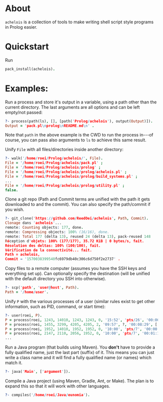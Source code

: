 # About

`achelois` is a collection of tools to make writing shell script style programs in Prolog easier.

# Quickstart

Run

```prolog
pack_install(achelois).
```

# Examples:

Run a process and store it's output in a variable, using a path other than the current directory. The last arguments are all options and can be left empty/not passed:

```prolog
?- process(path(ls), [], [path('Prolog/achelois'), output(Output)]).
Output = 'pack.pl\nprolog\nREADME.md\n' .
```

Note that `path` in the above example is the CWD to run the process in---of course, you can pass also arguments to `ls` to achieve this same result.

Unify `File` with all files/directories inside another directory:

```prolog
?- walk('/home/roei/Prolog/achelois/', File).
File = '/home/roei/Prolog/achelois/pack.pl' ;
File = '/home/roei/Prolog/achelois/prolog' ;
File = '/home/roei/Prolog/achelois/prolog/achelois.pl' ;
File = '/home/roei/Prolog/achelois/prolog/build_systems.pl' ;
...
File = '/home/roei/Prolog/achelois/prolog/utility.pl' ;
false.
```

Clone a git repo (Path and Commit terms are unified with the path it gets downloaded to and the commit).
You can also specify the path/commit if you wish.
```prolog
?- git_clone('https://github.com/ReedOei/achelois', Path, Commit).
Clonage dans 'achelois'...
remote: Counting objects: 177, done.
remote: Compressing objects: 100% (16/16), done.
remote: Total 177 (delta 13), reused 24 (delta 13), pack-reused 148
Réception d'objets: 100% (177/177), 35.72 KiB | 0 bytes/s, fait.
Résolution des deltas: 100% (100/100), fait.
Vérification de la connectivité... fait.
Path = achelois,
Commit = '1570038399540fc6979db40c306c6d750f2e2737' .
```

Copy files to a remote computer (assumes you have the SSH keys and everything set up).
Can optionally specify the destination (will be unified with the default directory you SSH into otherwise).
```prolog
?- scp('path', 'user@host', Path).
Path = '/home/user'.
```

Unify `P` with the various processes of a user (similar rules exist to get other information, such as PID, command, or start time):
```prolog
?- user(roei, P).
P = process(roei, 1243, 14010, 1243, 1243, 0, '15:52', 'pts/26', '00:00:00', [bash]) ;
P = process(roei, 1455, 3299, 4205, 4205, 2, '09:57', ?, '00:08:29', ['/usr/share/spotify/spotify']) ;
P = process(roei, 1952, 14010, 1952, 1952, 0, '10:00', 'pts/7', '00:00:00', [bash]) ;
P = process(roei, 2147, 2110, 2056, 1952, 0, '10:00', 'pts/7', '00:01:17', ['/home/roei/idea-IU-181.4445.78/bin/fsnotifier64']) ;
...
```

Run a Java program (that builds using Maven).
You __don't__ have to provide a fully qualified name, just the last part (suffix) of it.
This means you can just write a class name and it will find a fully qualified name (or names) which match it.
```prolog
?- java('Main', ['argument']).
```

Compile a Java project (using Maven, Gradle, Ant, or Make).
The plan is to expand this so that it will work with other languages.
```prolog
?- compiles('/home/roei/Java/eunomia').
```
